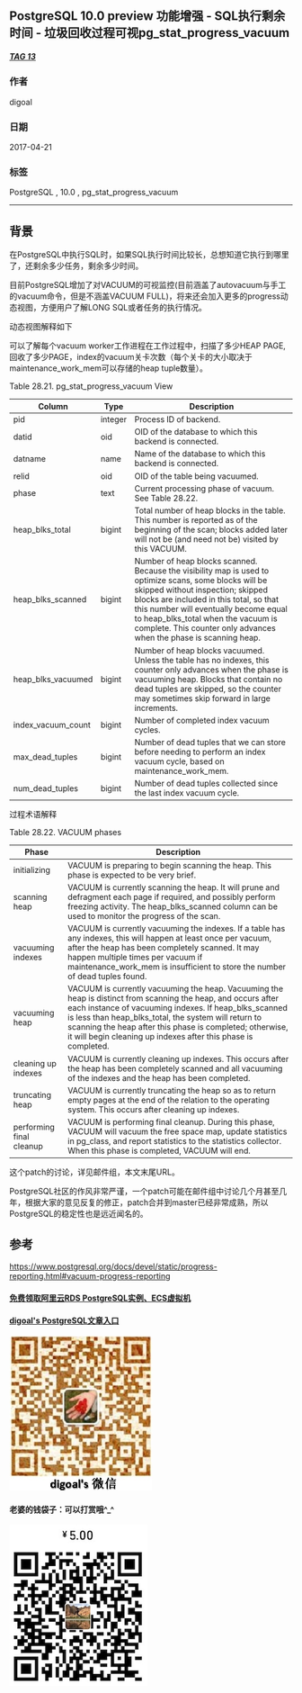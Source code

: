 ## PostgreSQL 10.0 preview 功能增强 - SQL执行剩余时间 - 垃圾回收过程可视pg_stat_progress_vacuum    
##### [TAG 13](../class/13.md)                          
                                                    
### 作者                                                       
digoal                                               
                                                
### 日期                                                                                                                   
2017-04-21                                              
                                                   
### 标签                                                
PostgreSQL , 10.0 , pg_stat_progress_vacuum    
                                                                                                                      
----                                                                                                                
                                                                                                                         
## 背景                  
在PostgreSQL中执行SQL时，如果SQL执行时间比较长，总想知道它执行到哪里了，还剩余多少任务，剩余多少时间。  
  
目前PostgreSQL增加了对VACUUM的可视监控(目前涵盖了autovacuum与手工的vacuum命令，但是不涵盖VACUUM FULL)，将来还会加入更多的progress动态视图，方便用户了解LONG SQL或者任务的执行情况。  
  
动态视图解释如下  
  
可以了解每个vacuum worker工作进程在工作过程中，扫描了多少HEAP PAGE, 回收了多少PAGE，index的vacuum关卡次数（每个关卡的大小取决于maintenance_work_mem可以存储的heap tuple数量）。  
  
Table 28.21. pg_stat_progress_vacuum View  
  
Column|	Type|	Description  
---|---|---  
pid|	integer|	Process ID of backend.  
datid|	oid|	OID of the database to which this backend is connected.  
datname|	name|	Name of the database to which this backend is connected.  
relid|	oid|	OID of the table being vacuumed.  
phase|	text|	Current processing phase of vacuum. See Table 28.22.  
heap_blks_total|	bigint|	Total number of heap blocks in the table. This number is reported as of the beginning of the scan; blocks added later will not be (and need not be) visited by this VACUUM.  
heap_blks_scanned|	bigint|	Number of heap blocks scanned. Because the visibility map is used to optimize scans, some blocks will be skipped without inspection; skipped blocks are included in this total, so that this number will eventually become equal to heap_blks_total when the vacuum is complete. This counter only advances when the phase is scanning heap.  
heap_blks_vacuumed|	bigint|	Number of heap blocks vacuumed. Unless the table has no indexes, this counter only advances when the phase is vacuuming heap. Blocks that contain no dead tuples are skipped, so the counter may sometimes skip forward in large increments.  
index_vacuum_count|	bigint|	Number of completed index vacuum cycles.  
max_dead_tuples|	bigint|	Number of dead tuples that we can store before needing to perform an index vacuum cycle, based on maintenance_work_mem.  
num_dead_tuples|	bigint|	Number of dead tuples collected since the last index vacuum cycle.  
    
过程术语解释  
  
Table 28.22. VACUUM phases  
  
Phase|	Description  
---|---  
initializing|	VACUUM is preparing to begin scanning the heap. This phase is expected to be very brief.  
scanning heap|	VACUUM is currently scanning the heap. It will prune and defragment each page if required, and possibly perform freezing activity. The heap_blks_scanned column can be used to monitor the progress of the scan.  
vacuuming indexes|	VACUUM is currently vacuuming the indexes. If a table has any indexes, this will happen at least once per vacuum, after the heap has been completely scanned. It may happen multiple times per vacuum if maintenance_work_mem is insufficient to store the number of dead tuples found.  
vacuuming heap|	VACUUM is currently vacuuming the heap. Vacuuming the heap is distinct from scanning the heap, and occurs after each instance of vacuuming indexes. If heap_blks_scanned is less than heap_blks_total, the system will return to scanning the heap after this phase is completed; otherwise, it will begin cleaning up indexes after this phase is completed.  
cleaning up indexes|	VACUUM is currently cleaning up indexes. This occurs after the heap has been completely scanned and all vacuuming of the indexes and the heap has been completed.  
truncating heap|	VACUUM is currently truncating the heap so as to return empty pages at the end of the relation to the operating system. This occurs after cleaning up indexes.  
performing final cleanup|	VACUUM is performing final cleanup. During this phase, VACUUM will vacuum the free space map, update statistics in pg_class, and report statistics to the statistics collector. When this phase is completed, VACUUM will end.  
            
这个patch的讨论，详见邮件组，本文末尾URL。                                  
                                   
PostgreSQL社区的作风非常严谨，一个patch可能在邮件组中讨论几个月甚至几年，根据大家的意见反复的修正，patch合并到master已经非常成熟，所以PostgreSQL的稳定性也是远近闻名的。                                           
                                   
## 参考                                            
https://www.postgresql.org/docs/devel/static/progress-reporting.html#vacuum-progress-reporting  
  
  
  
  
  
  
  
  
  
  
  
  
  
#### [免费领取阿里云RDS PostgreSQL实例、ECS虚拟机](https://free.aliyun.com/ "57258f76c37864c6e6d23383d05714ea")
  
  
#### [digoal's PostgreSQL文章入口](https://github.com/digoal/blog/blob/master/README.md "22709685feb7cab07d30f30387f0a9ae")
  
  
![digoal's weixin](../pic/digoal_weixin.jpg "f7ad92eeba24523fd47a6e1a0e691b59")
  
  
#### 老婆的钱袋子：可以打赏哦^_^  
![wife's weixin ds](../pic/wife_weixin_ds.jpg "acd5cce1a143ef1d6931b1956457bc9f")
  

